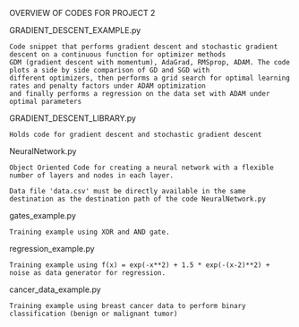 OVERVIEW OF CODES FOR PROJECT 2


GRADIENT_DESCENT_EXAMPLE.py

    Code snippet that performs gradient descent and stochastic gradient descent on a continuous function for optimizer methods
    GDM (gradient descent with momentum), AdaGrad, RMSprop, ADAM. The code plots a side by side comparison of GD and SGD with
    different optimizers, then performs a grid search for optimal learning rates and penalty factors under ADAM optimization 
    and finally performs a regression on the data set with ADAM under optimal parameters


GRADIENT_DESCENT_LIBRARY.py 

    Holds code for gradient descent and stochastic gradient descent


NeuralNetwork.py

    Object Oriented Code for creating a neural network with a flexible number of layers and nodes in each layer.

    Data file 'data.csv' must be directly available in the same destination as the destination path of the code NeuralNetwork.py

gates_example.py

    Training example using XOR and AND gate.

regression_example.py

    Training example using f(x) = exp(-x**2) + 1.5 * exp(-(x-2)**2) + noise as data generator for regression. 

cancer_data_example.py

    Training example using breast cancer data to perform binary classification (benign or malignant tumor)
